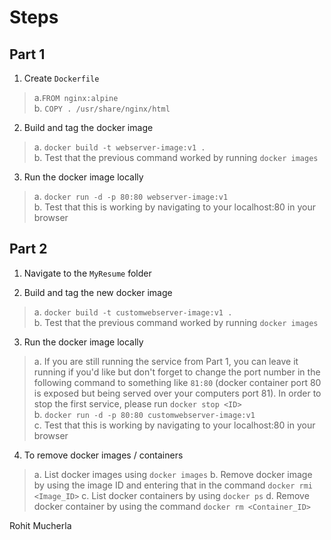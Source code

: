 # Steps

## Part 1
1. Create `Dockerfile`
>a.`FROM nginx:alpine`\
>b. `COPY . /usr/share/nginx/html`  

2. Build and tag the docker image
>a. `docker build -t webserver-image:v1 .`\
>b. Test that the previous command worked by running `docker images`

3. Run the docker image locally
>a. `docker run -d -p 80:80 webserver-image:v1`\
>b. Test that this is working by navigating to your localhost:80 in your browser

## Part 2
1. Navigate to the `MyResume` folder

2. Build and tag the new docker image
>a. `docker build -t customwebserver-image:v1 .`\
>b. Test that the previous command worked by running `docker images`

3. Run the docker image locally
>a. If you are still running the service from Part 1, you can leave it running if you'd like but don't forget to change the port number in the following command to something like `81:80` (docker container port 80 is exposed but being served over your computers port 81). In order to stop the first service, please run `docker stop <ID>`\
>b. `docker run -d -p 80:80 customwebserver-image:v1`\
>c. Test that this is working by navigating to your localhost:80 in your browser

4. To remove docker images / containers
>a. List docker images using `docker images`
>b. Remove docker image by using the image ID and entering that in the command `docker rmi <Image_ID>`
>c. List docker containers by using `docker ps` 
>d. Remove docker container by using the command `docker rm <Container_ID>`

Rohit Mucherla

